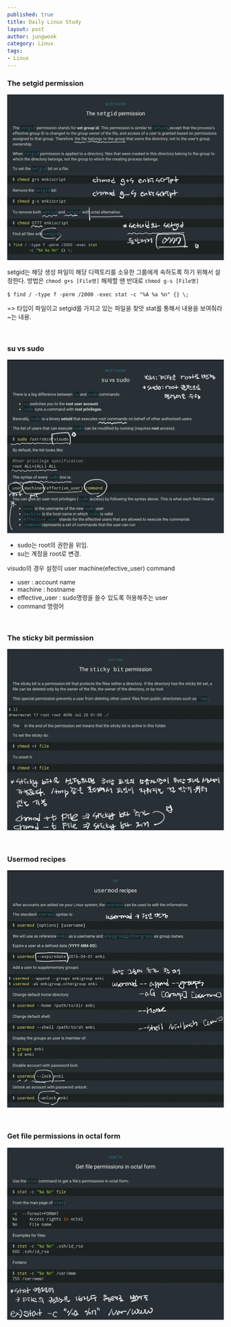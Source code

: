 ```yaml
---
published: true
title: Daily Linux Study
layout: post
author: jungwook
category: Linux
tags:
- Linux
---
```


### The setgid permission

![The setgid permission](/images/Linux_Permission_01.jpg "The setgid permission")

setgid는 해당 생성 파일이 해당 디렉토리를 소유한 그룹에게 속하도록 하기 위해서 설정한다. 방법은 `chmod g+s [File명]` 해제할 땐 반대로 `chmod g-s [File명]`

```{.bash}
$ find / -type f -perm /2000 -exec stat -c "%A %a %n" {} \;
```
=> 타입이 파일이고 setgid를 가지고 있는 파일을 찾앗 stat를 통해서 내용을 보여줘라~는 내용.

<BR>

### su vs sudo

![su vs sudo](/images/Linux_Permission_02.jpg "su vs sudo")

+ sudo는 root의 권한을 위임.
+ su는 계정을 root로 변경.

visudo의 경우 설정이
user machine(efective_user) command

+ user : account name
+ machine : hostname
+ effective_user : sudo명령을 쓸수 있도록 허용해주는 user
+ command 명령어

<BR>

### The sticky bit permission

![The sticky bit permission](/images/Linux_Permission_03.jpg "The sticky bit permission")

<BR>

### Usermod recipes

![Usermod recipes](/images/Linux_Permission_04.jpg "Usermod recipes")

<BR>

### Get file permissions in octal form

![Get file permissions in octal form](/images/Linux_Permission_05.jpg "Get file permissions in octal form")


